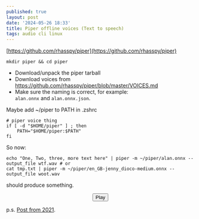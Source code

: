 ```yaml
---
published: true
layout: post
date: '2024-05-26 18:33'
title: Piper offline voices (Text to speech)
tags: audio cli linux 
---
```

[https://github.com/rhasspy/piper](https://github.com/rhasspy/piper)

    mkdir piper && cd piper
    
- Download/unpack the piper tarball
- Download voices from https://github.com/rhasspy/piper/blob/master/VOICES.md
- Make sure the naming is correct, for example:  
`alan.onnx` and `alan.onnx.json`.

Maybe add ~/piper to PATH in .zshrc

    # piper voice thing
    if [ -d "$HOME/piper" ] ; then
        PATH="$HOME/piper:$PATH"
    fi

So now:

    echo "One, Two, three, more text here" | piper -m ~/piper/alan.onnx --output_file wtf.wav # or
    cat tmp.txt | piper -m ~/piper/en_GB-jenny_dioco-medium.onnx --output_file woot.wav

should produce something.

<!-- main wavesurfer.js lib -->
<script src="https://cdnjs.cloudflare.com/ajax/libs/wavesurfer.js/1.2.3/wavesurfer.min.js"></script>

<div id="waveform"></div>

<div style="text-align: center">
  <button class="btn btn-primary" onclick="wavesurfer.playPause()">
    <i class="glyphicon glyphicon-play"></i>
    Play
  </button>

</div>

<script>
var wavesurfer = WaveSurfer.create({
  container: '#waveform',
  waveColor: 'black',
  progressColor: 'white'
});

wavesurfer.load('/audio/neumann.opus');

</script>

p.s. [Post from 2021](/2021/05/26/Text-to-speech/).